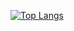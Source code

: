 [![Top Langs](https://github-readme-stats.vercel.app/api/top-langs/?username=kath3rine&exclude_repo=research&layout=compact&langs_count=8)](https://github.com/kath3rine/github-readme-stats)

